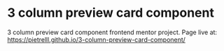 # 3 column preview card component
 3 column preview card component frontend mentor project.
Page live at: https://pietrelll.github.io/3-column-preview-card-component/

